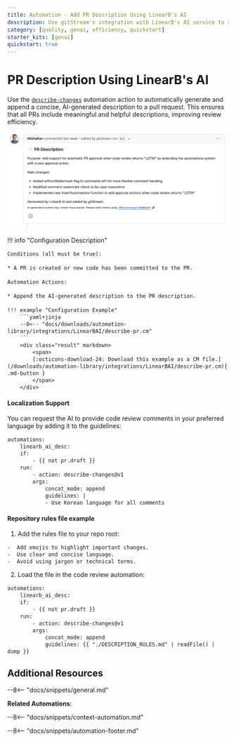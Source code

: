 ```yaml
---
title: Automation - Add PR Description Using LinearB's AI
description: Use gitStream's integration with LinearB's AI service to summarize the PR changes.
category: [quality, genai, efficiency, quickstart]
starter_kits: [genai]
quickstart: true
---
```

# PR Description Using LinearB's AI

<!-- --8<-- [start:example]-->
Use the [`describe-changes`](/automation-actions/#describe-changes) automation action to automatically generate and append a concise, AI-generated description to a pull request. This ensures that all PRs include meaningful and helpful descriptions, improving review efficiency.

![summarized-pr](/automations/integrations/LinearBAI/describe-pr/LinearB-AI-describe-pr.png)

!!! info "Configuration Description"

    Conditions (all must be true):

    * A PR is created or new code has been committed to the PR.

    Automation Actions:

    * Append the AI-generated description to the PR description.

    !!! example "Configuration Example"
        ```yaml+jinja
        --8<-- "docs/downloads/automation-library/integrations/LinearBAI/describe-pr.cm"
        ```
        <div class="result" markdown>
            <span>
            [:octicons-download-24: Download this example as a CM file.](/downloads/automation-library/integrations/LinearBAI/describe-pr.cm){ .md-button }
            </span>
        </div>

#### Localization Support

You can request the AI to provide code review comments in your preferred language by adding it to the guidelines:

```yaml+jinja
automations:
    linearb_ai_desc:
    if:
        - {{ not pr.draft }}
    run:
        - action: describe-changes@v1
        args:
            concat_mode: append
            guidelines: |
            - Use Korean language for all comments
```

#### Repository rules file example

1. Add the rules file to your repo root:

```title="./DESCRIPTION_RULES.md"
-  Add emojis to highlight important changes.
-  Use clear and concise language.
-  Avoid using jargon or technical terms.
```

2. Load the file in the code review automation:

```
automations:
    linearb_ai_desc:
    if:
        - {{ not pr.draft }}
    run:
        - action: describe-changes@v1
        args:
            concat_mode: append
            guidelines: {{ "./DESCRIPTION_RULES.md" | readFile() | dump }}
```

<!-- --8<-- [end:example]-->

## Additional Resources

--8<-- "docs/snippets/general.md"

**Related Automations**:

--8<-- "docs/snippets/context-automation.md"

--8<-- "docs/snippets/automation-footer.md"
